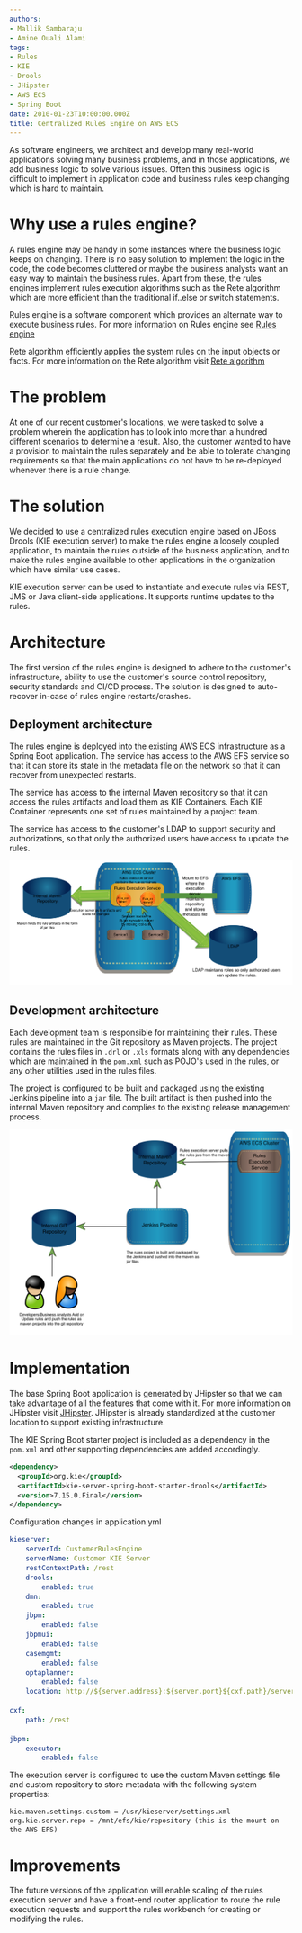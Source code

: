```yaml
---
authors:
- Mallik Sambaraju
- Amine Ouali Alami
tags:
- Rules
- KIE
- Drools
- JHipster
- AWS ECS
- Spring Boot
date: 2010-01-23T10:00:00.000Z
title: Centralized Rules Engine on AWS ECS
---
```


As software engineers, we architect and develop many real-world applications solving many business problems, and in those applications, we add business logic to solve various issues. Often this business logic is difficult to implement in application code and business rules keep changing which is hard to maintain.

# Why use a rules engine?
A rules engine may be handy in some instances where the business logic keeps on changing. There is no easy solution to implement the logic in the code, the code becomes cluttered or maybe the business analysts want an easy way to maintain the business rules. Apart from these, the rules engines implement rules execution algorithms such as the Rete algorithm which are more efficient than the traditional if..else or switch statements.

Rules engine is a software component which provides an alternate way to execute business rules. For more information on Rules engine see [Rules engine](https://martinfowler.com/bliki/RulesEngine.html)

Rete algorithm efficiently applies the system rules on the input objects or facts. For more information on the Rete algorithm visit [Rete algorithm](https://en.wikipedia.org/wiki/Rete_algorithm)

# The problem
At one of our recent customer's locations, we were tasked to solve a problem wherein the application has to look into more than a hundred different scenarios to determine a result. Also, the customer wanted to have a provision to maintain the rules separately and be able to tolerate changing requirements so that the main applications do not have to be re-deployed whenever there is a rule change.


# The solution
We decided to use a centralized rules execution engine based on JBoss Drools (KIE execution server) to make the rules engine a loosely coupled application, to maintain the rules outside of the business application, and to make the rules engine available to other applications in the organization which have similar use cases.

KIE execution server can be used to instantiate and execute rules via REST, JMS or Java client-side applications. It supports runtime updates to the rules.


# Architecture
The first version of the rules engine is designed to adhere to the customer's infrastructure, ability to use the customer's source control repository, security standards and CI/CD process. The solution is designed to auto-recover in-case of rules engine restarts/crashes.

## Deployment architecture
The rules engine is deployed into the existing AWS ECS infrastructure as a Spring Boot application. The service has access to the AWS EFS service so that it can store its state in the metadata file on the network so that it can recover from unexpected restarts.

The service has access to the internal Maven repository so that it can access the rules artifacts and load them as KIE Containers. Each KIE Container represents one set of rules maintained by a project team.

The service has access to the customer's LDAP to support security and authorizations, so that only the authorized users have access to update the rules.

![KIE server](https://raw.githubusercontent.com/ippontech/blog-usa/master/images/2019/01/Kie_Server.png)

## Development architecture
Each development team is responsible for maintaining their rules. These rules are maintained in the Git repository as Maven projects. The project contains the rules files in `.drl` or `.xls` formats along with any dependencies which are maintained in the `pom.xml` such as POJO's used in the rules, or any other utilities used in the rules files.

The project is configured to be built and packaged using the existing Jenkins pipeline into a `jar` file. The built artifact is then pushed into the internal Maven repository and complies to the existing release management process.

![KIE container process ](https://raw.githubusercontent.com/ippontech/blog-usa/master/images/2019/01/Kie_Container_Process.png)

# Implementation
The base Spring Boot application is generated by JHipster so that we can take advantage of all the features that come with it. For more information on JHipster visit [JHipster](https://www.jhipster.tech). JHipster is already standardized at the customer location to support existing infrastructure.

The KIE Spring Boot starter project is included as a dependency in the `pom.xml` and other supporting dependencies are added accordingly.

```xml
<dependency>
  <groupId>org.kie</groupId>
  <artifactId>kie-server-spring-boot-starter-drools</artifactId>
  <version>7.15.0.Final</version>
</dependency>
```

Configuration changes in application.yml
```yaml
kieserver:
    serverId: CustomerRulesEngine
    serverName: Customer KIE Server
    restContextPath: /rest
    drools:
        enabled: true
    dmn:
        enabled: true
    jbpm:
        enabled: false
    jbpmui:
        enabled: false
    casemgmt:
        enabled: false
    optaplanner:
        enabled: false
    location: http://${server.address}:${server.port}${cxf.path}/server

cxf:
    path: /rest

jbpm:
    executor:
        enabled: false
```

The execution server is configured to use the custom Maven settings file and custom repository to store metadata with the following system properties:

```
kie.maven.settings.custom = /usr/kieserver/settings.xml
org.kie.server.repo = /mnt/efs/kie/repository (this is the mount on the AWS EFS)

```

# Improvements
The future versions of the application will enable scaling of the rules execution server and have a front-end router application to route the rule execution requests and support the rules workbench for creating or modifying the rules.

